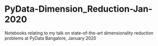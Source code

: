 # PyData-Dimension_Reduction-Jan-2020
Notebooks relating to my talk on state-of-the-art dimensionality reduction problems at PyData Bangalore, January 2020 
